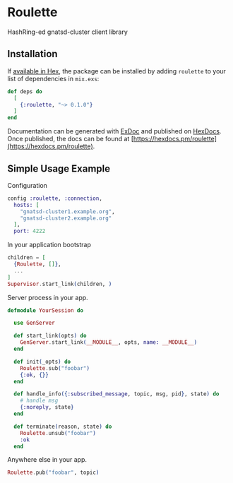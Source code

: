 # Roulette

HashRing-ed gnatsd-cluster client library

## Installation

If [available in Hex](https://hex.pm/docs/publish), the package can be installed
by adding `roulette` to your list of dependencies in `mix.exs`:

```elixir
def deps do
  [
    {:roulette, "~> 0.1.0"}
  ]
end
```

Documentation can be generated with [ExDoc](https://github.com/elixir-lang/ex_doc)
and published on [HexDocs](https://hexdocs.pm). Once published, the docs can
be found at [https://hexdocs.pm/roulette](https://hexdocs.pm/roulette).

## Simple Usage Example

Configuration

```elixir
config :roulette, :connection,
  hosts: [
    "gnatsd-cluster1.example.org",
    "gnatsd-cluster2.example.org"
  ],
  port: 4222

```

In your application bootstrap

```elixir
children = [
  {Roulette, []},
  ...
]
Supervisor.start_link(children, )
```

Server process in your app.

```elixir
defmodule YourSession do

  use GenServer

  def start_link(opts) do
    GenServer.start_link(__MODULE__, opts, name: __MODULE__)
  end

  def init(_opts) do
    Roulette.sub("foobar")
    {:ok, {}}
  end

  def handle_info({:subscribed_message, topic, msg, pid}, state) do
    # handle msg
    {:noreply, state}
  end

  def terminate(reason, state) do
    Roulette.unsub("foobar")
    :ok
  end
```

Anywhere else in your app.

```elixir
Roulette.pub("foobar", topic)
```


